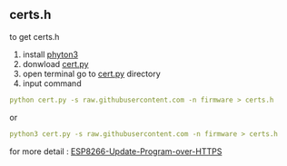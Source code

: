 ## certs.h  
to get certs.h
1. install [phyton3](https://www.python.org/)
2. donwload [cert.py](https://github.com/hafidh7/ESP8266-Update-Program-over-HTTPS/blob/master/cert.py)
3. open terminal go to [cert.py](https://github.com/hafidh7/ESP8266-Update-Program-over-HTTPS/blob/master/cert.py) directory
4. input command
```yaml
python cert.py -s raw.githubusercontent.com -n firmware > certs.h
```
or
```yaml
python3 cert.py -s raw.githubusercontent.com -n firmware > certs.h
```
for more detail : [ESP8266-Update-Program-over-HTTPS](https://github.com/hafidh7/ESP8266-Update-Program-over-HTTPS)
